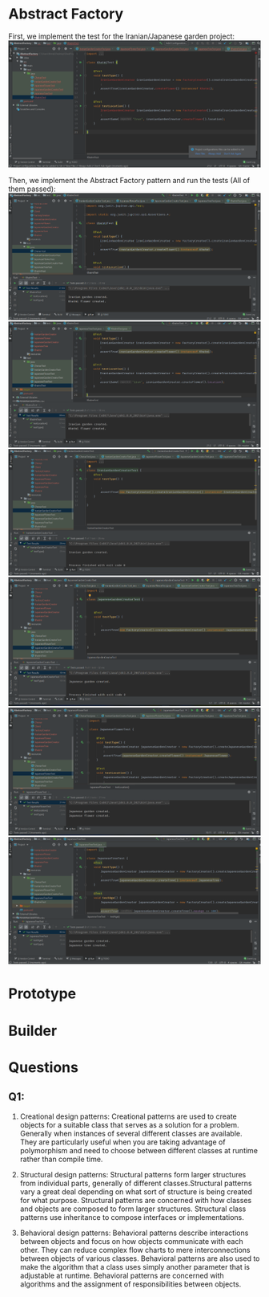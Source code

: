 # Abstract Factory 

First, we implement the test for the Iranian/Japanese garden project: 
![](screenshots/testabs.png)

Then, we implement the Abstract Factory pattern and run the tests (All of them passed): 
![](screenshots/chenartest.png)
![](screenshots/khatmitest.png)
![](screenshots/irgardencreator.png)
![](screenshots/japgardencreator.png)
![](screenshots/japftest.png)
![](screenshots/japtreetest.png)

# Prototype

# Builder

# Questions

## Q1:
1. Creational design patterns: Creational patterns are used to create objects for a suitable class that serves as a solution for a problem. Generally when instances of several different classes are available. They are particularly useful when you are taking advantage of polymorphism and need to choose between different classes at runtime rather than compile time.

2. Structural design patterns: Structural patterns form larger structures from individual parts, generally of different classes.Structural patterns vary a great deal depending on what sort of structure is being created for what purpose. Structural patterns are concerned with how classes and objects are composed to form larger structures. Structural class patterns use inheritance to compose interfaces or implementations. 

4. Behavioral design patterns: Behavioral patterns describe interactions between objects and focus on how objects communicate with each other. They can reduce complex flow charts to mere interconnections between objects of various classes. Behavioral patterns are also used to make the algorithm that a class uses simply another parameter that is adjustable at runtime. Behavioral patterns are concerned with algorithms and the assignment of responsibilities between objects.
